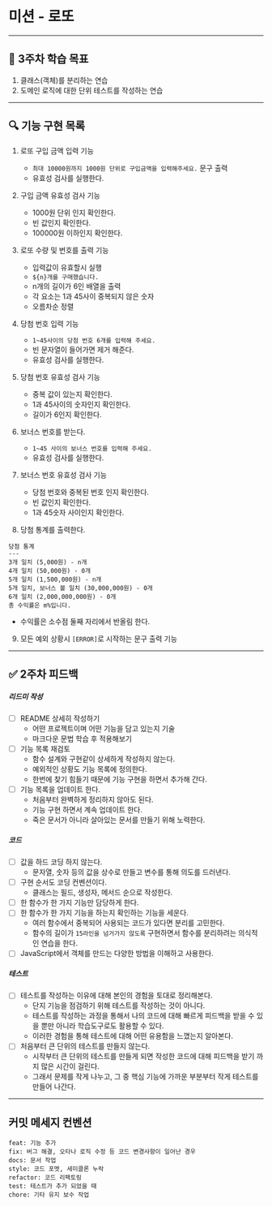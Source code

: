 # 미션 - 로또
---
## 📖 3주차 학습 목표
1. 클래스(객체)를 분리하는 연습
2. 도메인 로직에 대한 단위 테스트를 작성하는 연습
---
## 🔍 기능 구현 목록
1. 로또 구입 금액 입력 기능
    - `최대 10000원까지 1000원 단위로 구입금액을 입력해주세요.` 문구 출력
    - 유효성 검사를 실행한다.

2. 구입 금액 유효성 검사 기능
    - 1000원 단위 인지 확인한다.
    - 빈 값인지 확인한다.
    - 100000원 이하인지 확인한다.

3. 로또 수량 및 번호를 출력 기능
    - 입력값이 유효할시 실행
    - `${n}개를 구매했습니다.`
    - n개의 길이가 6인 배열을 출력
    - 각 요소는 1과 45사이 중복되지 않은 숫자
    - 오름차순 정렬

4. 당첨 번호 입력 기능
    - `1~45사이의 당첨 번호 6개를 입력해 주세요.`
    - 빈 문자열이 들어가면 제거 해준다.
    - 유효성 검사를 실행한다.

5. 당첨 번호 유효성 검사 기능
    - 중복 값이 있는지 확인한다.
    - 1과 45사이의 숫자인지 확인한다.
    - 길이가 6인지 확인한다.

6. 보너스 번호를 받는다.
    - `1~45 사이의 보너스 번호를 입력해 주세요.`
    - 유효성 검사를 실행한다.

7. 보너스 번호 유효성 검사 기능
    - 당첨 번호와 중복된 번호 인지 확인한다.
    - 빈 값인지 확인한다.
    - 1과 45숫자 사이인지 확인한다.

8. 당첨 통계를 출력한다.
```
당첨 통계
---
3개 일치 (5,000원) - n개
4개 일치 (50,000원) - 0개
5개 일치 (1,500,000원) - n개
5개 일치, 보너스 볼 일치 (30,000,000원) - 0개
6개 일치 (2,000,000,000원) - 0개
총 수익률은 m%입니다.
```
- 수익률은 소수점 둘째 자리에서 반올림 한다.

9. 모든 예외 상황시 `[ERROR]`로 시작하는 문구 출력 기능

---
## ✅ 2주차 피드백

##### 리드미 작성
- [ ] README 상세히 작성하기
    - 어떤 프로젝트이며 어떤 기능을 담고 있는지 기술
    - 마크다운 문법 학습 후 적용해보기
- [ ] 기능 목록 재검토
    - 함수 설계와 구현같이 상세하게 작성하지 않는다.
    - 예외적인 상황도 기능 목록에 정의한다.
    - 한번에 찾기 힘들기 때문에 기능 구현을 하면서 추가해 간다.
- [ ] 기능 목록을 업데이트 한다.
    - 처음부터 완벽하게 정리하지 않아도 된다.
    - 기능 구현 하면서 계속 업데이트 한다.
    - 죽은 문서가 아니라 살아있는 문서를 만들기 위해 노력한다.

##### 코드
- [ ] 값을 하드 코딩 하지 않는다.
    - 문자열, 숫자 등의 값을 상수로 만들고 변수를 통해 의도를 드러낸다.
- [ ] 구현 순서도 코딩 컨벤션이다.
    - 클래스는 필드, 생성자, 메서드 순으로 작성한다.
- [ ] 한 함수가 한 가지 기능만 담당하게 한다.
- [ ] 한 함수가 한 가지 기능을 하는지 확인하는 기능을 세운다.
    - 여러 함수에서 중복되어 사용되는 코드가 있다면 분리를 고민한다.
    - 함수의 길이가 `15라인을 넘거가지 않도록` 구현하면서 함수를 분리하려는 의식적인 연습을 한다.
- [ ] JavaScript에서 객체를 만드는 다양한 방법을 이해하고 사용한다.

##### 테스트
- [ ] 테스트를 작성하는 이유에 대해 본인의 경험을 토대로 정리해본다.
    - 단지 기능을 점검하기 위해 테스트를 작성하는 것이 아니다.
    - 테스트를 작성하는 과정을 통해서 나의 코드에 대해 빠르게 피드백을 받을 수 있을 뿐만 아니라 학습도구로도 활용할 수 있다.
    - 이러한 경험을 통해 테스트에 대해 어떤 유용함을 느꼈는지 알아본다.
- [ ] 처음부터 큰 단위의 테스트를 만들지 않는다.
    - 시작부터 큰 단위의 테스트를 만들게 되면 작성한 코드에 대해 피드백을 받기 까지 많은 시간이 걸린다.
    - 그래서 문제를 작게 나누고, 그 중 핵심 기능에 가까운 부분부터 작게 테스트를 만들어 나간다.

---
## 커밋 메세지 컨벤션
```
feat: 기능 추가
fix: 버그 해결, 오타나 로직 수정 등 코드 변경사항이 일어난 경우
docs: 문서 작업
style: 코드 포멧, 세미클론 누락
refactor: 코드 리팩토링
test: 테스트가 추가 되었을 때
chore: 기타 유지 보수 작업
```